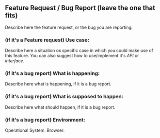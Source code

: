 ## Feature Request / Bug Report (leave the one that fits)

Describe here the feature request, or the bug you  are reporting.

### (if it's a Feature request) Use case:

Describe here a situation os specific case in which you could make use of this feature.
You can also suggest how to use/implement it's _API_ or _interface_.

### (if it's a bug report) What is happening:

Describe here what is happening, if it is a bug report.

### (if it's a bug report) What is supposed to happen:

Describe here what should happen, if it is a bug report.

### (if it's a bug report) Environment:

Operational System:
Browser: 
